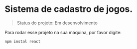 <h1> Sistema de cadastro de jogos.</h1>

> Status do projeto: Em desenvolvimento

Para rodar esse projeto na sua máquina, por favor digite:

```
npm instal react
```
